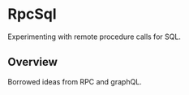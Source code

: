 # RpcSql

Experimenting with remote procedure calls for SQL.

## Overview

Borrowed ideas from RPC and graphQL.
